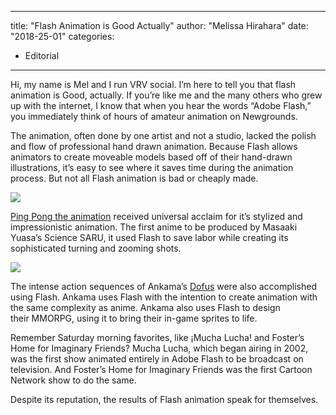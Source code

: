 
---
title: "Flash Animation is Good Actually"
author: "Melissa Hirahara"
date: "2018-25-01"
categories:
- Editorial
---

Hi, my name is Mel and I run VRV social. I&#8217;m here to tell you that flash animation is Good, actually. If you’re like me and the many others who grew up with the internet, I know that when you hear the words “Adobe Flash,” you immediately think of hours of amateur animation on Newgrounds.

The animation, often done by one artist and not a studio, lacked the polish and flow of professional hand drawn animation. Because Flash allows animators to create moveable models based off of their hand-drawn illustrations, it’s easy to see where it saves time during the animation process. But not all Flash animation is bad or cheaply made.

![](https://i2.wp.com/vrvblog.co/wp-content/uploads/2018/01/tumblr_n76d25ruTF1r3rdh2o1_500.gif?resize=500%2C281&#038;ssl=1)

[Ping Pong the animation](https://vrv.co/series/GRJQV0N3Y/Ping-Pong-the-Animation) received universal acclaim for it’s stylized and impressionistic animation. The first anime to be produced by Masaaki Yuasa’s Science SARU, it used Flash to save labor while creating its sophisticated turning and zooming shots.

![](https://i2.wp.com/vrvblog.co/wp-content/uploads/2018/01/DDDDDD.gif?resize=510%2C279&#038;ssl=1)

The intense action sequences of Ankama’s [Dofus](https://vrv.co/series/GY3V5J2ER/Dofus-Kerubs-Bazaar) were also accomplished using Flash. Ankama uses Flash with the intention to create animation with the same complexity as anime. Ankama also uses Flash to design their MMORPG, using it to bring their in-game sprites to life.

Remember Saturday morning favorites, like ¡Mucha Lucha! and Foster’s Home for Imaginary Friends? Mucha Lucha, which began airing in 2002, was the first show animated entirely in Adobe Flash to be broadcast on television. And Foster&#8217;s Home for Imaginary Friends was the first Cartoon Network show to do the same.

Despite its reputation, the results of Flash animation speak for themselves.
